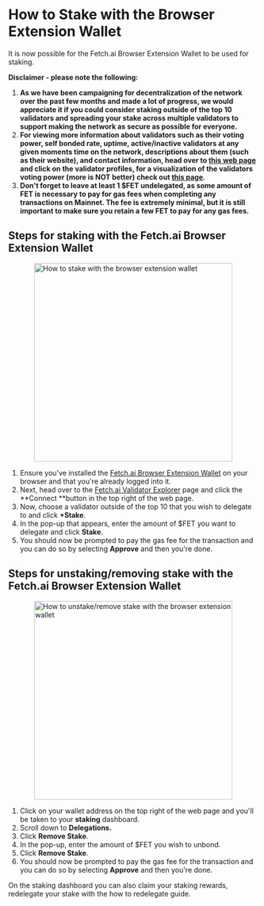 


# How to Stake with the Browser Extension Wallet

It is now possible for the Fetch.ai Browser Extension Wallet to be used for staking.

**Disclaimer - please note the following:**



1. **As we have been campaigning for decentralization of the network over the past few months and made a lot of progress, we would appreciate it if you could consider staking outside of the top 10 validators and spreading your stake across multiple validators to support making the network as secure as possible for everyone.**
2. **For viewing more information about validators such as their voting power, self bonded rate, uptime, active/inactive validators at any given moments time on the network, descriptions about them (such as their website), and contact information, head over to [this web page](https://bit.ly/32fv1d9) and click on the validator profiles, for a visualization of the validators voting power (more is NOT better) check out [this page](https://bit.ly/3CGe889).**
3. **Don't forget to leave at least 1 $FET undelegated, as some amount of FET is necessary to pay for gas fees when completing any transactions on Mainnet. The fee is extremely minimal, but it is still important to make sure you retain a few FET to pay for any gas fees.**


## **Steps for staking with the Fetch.ai Browser Extension Wallet**


<img src="../images/staking_browser_extension_wallet.png" alt="How to stake with the browser extension wallet" class="center" style="display: block; margin-left: auto; margin-right: auto;width:400px;">

1. Ensure you've installed the [Fetch.ai Browser Extension Wallet](https://bit.ly/3CuiHSO) on your browser and that you're already logged into it.
2. Next, head over to the [Fetch.ai Validator Explorer](https://bit.ly/3CuYXP1) page and click the **Connect **button in the top right of the web page.
3. Now, choose a validator outside of the top 10 that you wish to delegate to and click **+Stake**.
4. In the pop-up that appears, enter the amount of $FET you want to delegate and click **Stake**.
5. You should now be prompted to pay the gas fee for the transaction and you can do so by selecting **Approve** and then you're done.


## **Steps for unstaking/removing stake with the Fetch.ai Browser Extension Wallet**

<img src="../images/unstake_browser_extension_wallet.png" alt="How to unstake/remove stake with the browser extension wallet" class="center" style="display: block; margin-left: auto; margin-right: auto;width:400px;">


1. Click on your wallet address on the top right of the web page and you'll be taken to your **staking** dashboard.
2. Scroll down to **Delegations.**
3. Click **Remove Stake**.
4. In the pop-up, enter the amount of $FET you wish to unbond.
5. Click **Remove Stake**.
6. You should now be prompted to pay the gas fee for the transaction and you can do so by selecting **Approve** and then you're done.

On the staking dashboard you can also claim your staking rewards, redelegate your stake with the how to redelegate guide.
